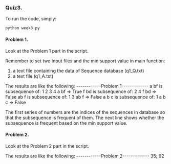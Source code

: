 ### Quiz3.
To run the code, simply:

    python week3.py

#### Problem 1.
Look at the Problem 1 part in the script.

Remember to set two input files and the min support value in main function:
1. a text file containing the data of Sequence database (q1_Q.txt)
2. a text file (q1_A.txt)

The results are like the following:
------------Problem 1-------------
a bf is subsequence of:
1 2 3 4
a bf => True
f bd is subsequence of:
2 4
f bd => False
ab f is subsequence of:
1 3
ab f => False
a b c is subsequence of:
1
a b c => False

The first series of numbers are the indices of the sequences in database so that the subsequence is frequent of them.
The next line shows whether the subsequence is frequent based on the min support value.


#### Problem 2.
Look at the Problem 2 part in the script.

The results are like the following:
------------Problem 2-------------
35; 92

